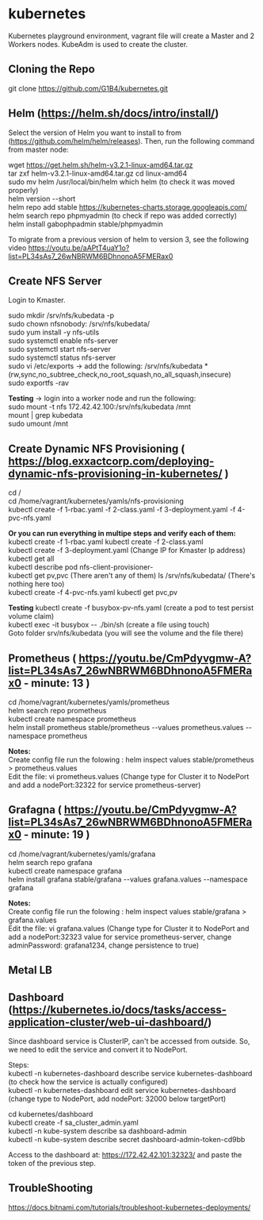 # kubernetes
Kubernetes playground environment, vagrant file will create a Master and 2 Workers nodes.   KubeAdm is used to create the cluster.

## Cloning the Repo
git clone https://github.com/G1B4/kubernetes.git

## Helm (https://helm.sh/docs/intro/install/)  

Select the version of Helm you want to install to from (https://github.com/helm/helm/releases).
Then, run the following command from master node: 

wget https://get.helm.sh/helm-v3.2.1-linux-amd64.tar.gz  
tar zxf helm-v3.2.1-linux-amd64.tar.gz 
cd linux-amd64  
sudo mv helm /usr/local/bin/helm 
which helm (to check it was moved properly)  
helm version --short  
helm repo add stable https://kubernetes-charts.storage.googleapis.com/  
helm search repo phpmyadmin (to check if repo was added correctly)  
helm install gabophpadmin stable/phpmyadmin  


To migrate from a previous version of helm to version 3, see the following video https://youtu.be/aAPtT4uaY1o?list=PL34sAs7_26wNBRWM6BDhnonoA5FMERax0

## Create NFS Server

Login to Kmaster.

sudo mkdir /srv/nfs/kubedata -p  
sudo chown nfsnobody: /srv/nfs/kubedata/   
sudo yum install -y nfs-utils   
sudo systemctl enable nfs-server   
sudo systemctl start nfs-server   
sudo systemctl status nfs-server   
sudo vi /etc/exports -> add the following: /srv/nfs/kubedata    *(rw,sync,no_subtree_check,no_root_squash,no_all_squash,insecure)   
sudo exportfs -rav   
  
**Testing** -> login into a worker node and run the following:   
sudo mount -t nfs 172.42.42.100:/srv/nfs/kubedata /mnt   
mount | grep kubedata   
sudo umount /mnt   

## Create Dynamic NFS Provisioning ( https://blog.exxactcorp.com/deploying-dynamic-nfs-provisioning-in-kubernetes/ )


cd /  
cd /home/vagrant/kubernetes/yamls/nfs-provisioning  
kubectl create -f 1-rbac.yaml -f 2-class.yaml -f 3-deployment.yaml -f 4-pvc-nfs.yaml  

**Or you can run everything in multipe steps and verify each of them:** 
kubectl create -f 1-rbac.yaml 
kubectl create -f 2-class.yaml  
kubectl create -f 3-deployment.yaml (Change IP for Kmaster Ip address) 
kubectl get all  
kubectl describe pod nfs-client-provisioner-<XXXX>  
kubectl get pv,pvc  (There aren't any of them) 
ls /srv/nfs/kubedata/ (There's nothing here too)  
kubectl create -f 4-pvc-nfs.yaml
kubectl get pvc,pv

**Testing** 
kubectl create -f busybox-pv-nfs.yaml (create a pod to test persist volume claim)  
kubectl exec -it busybox -- ./bin/sh (create a file using touch)  
Goto folder srv/nfs/kubedata (you will see the volume and the file there)

 
  




## Prometheus   ( https://youtu.be/CmPdyvgmw-A?list=PL34sAs7_26wNBRWM6BDhnonoA5FMERax0  - minute: 13 )
cd /home/vagrant/kubernetes/yamls/prometheus  
helm search repo prometheus  
kubectl create namespace prometheus  
helm install prometheus stable/prometheus  --values prometheus.values --namespace prometheus  

**Notes:**  
Create config file run the folowing : helm inspect values stable/prometheus > prometheus.values   
Edit the file: vi prometheus.values (Change type for Cluster it to NodePort and add a nodePort:32322 for service prometheus-server)  

## Grafagna  ( https://youtu.be/CmPdyvgmw-A?list=PL34sAs7_26wNBRWM6BDhnonoA5FMERax0  - minute: 19 )  
cd /home/vagrant/kubernetes/yamls/grafana  
helm search repo grafana  
kubectl create namespace grafana  
helm install grafana stable/grafana  --values grafana.values --namespace grafana  

**Notes:**  
Create config file run the folowing : helm inspect values stable/grafana > grafana.values   
Edit the file: vi grafana.values (Change type for Cluster it to NodePort and add a nodePort:32323 value for service prometheus-server, change adminPassword: grafana1234, change persistence to true)


## Metal LB



## Dashboard (https://kubernetes.io/docs/tasks/access-application-cluster/web-ui-dashboard/)

Since dashboard service is ClusterIP, can't be accessed from outside. So, we need to edit the service and convert it to NodePort. 

Steps:  
kubectl -n kubernetes-dashboard describe service kubernetes-dashboard  (to check how the service is actually configured)  
kubectl -n kubernetes-dashboard edit service kubernetes-dashboard  (change type to NodePort, add nodePort: 32000 below targetPort)  

cd kubernetes/dashboard  
kubectl create -f sa_cluster_admin.yaml  
kubectl -n kube-system describe sa dashboard-admin  
kubectl -n kube-system describe secret dashboard-admin-token-cd9bb  

Access to the dashboard at: https://172.42.42.101:32323/ and paste the token of the previous step.   

## TroubleShooting  

https://docs.bitnami.com/tutorials/troubleshoot-kubernetes-deployments/  

